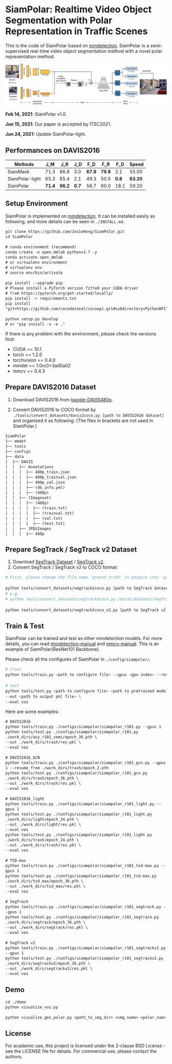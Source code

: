 # SiamPolar: Realtime Video Object Segmentation with Polar Representation in Traffic Scenes

This is the code of SiamPolar based on [mmdetection](https://github.com/open-mmlab/mmdetection).  SiamPolar is a semi-supervised real-time video object segmentation method with a novel polar representation method. 

<div align="center">
	<img src="./imgs/siam_polarmask_pipeline.png" alt="siam_polarmask_pipeline" width="800">
</div>


**Feb 14, 2021**: SiamPolar v1.0. 

**Jun 15, 2021**: Our paper is accepted by ITSC2021. 

**Jun 24, 2021:** Update SiamPolar-light. 

## Performances on DAVIS2016

| Methods         | J_M​      | J_R​      | J_D​     | F_D​      | F_R​      | F_D​     | Speed     |
| --------------- | -------- | -------- | ------- | -------- | -------- | ------- | --------- |
| SiamMask        | 71.3     | 86.8     | 3.0     | **67.8** | **79.8** | 2.1     | 55.00     |
| SiamPolar-light | 65.3     | 85.4     | 2.1     | 49.3     | 50.5     | **0.8** | **63.20** |
| SiamPolar       | **71.4** | **96.2** | **0.7** | 56.7     | 60.0     | 18.1    | 59.20     |

## Setup Environment

SiamPolar is implemented on [mmdetection](https://github.com/open-mmlab/mmdetection). It can be installed easily as following, and more details can be seen in `./INSTALL.md`. 

```shell
git clone https://github.com/JosieHong/SiamPolar.git
cd SiamPolar

# conda environment (recommend) 
conda create -n open_mmlab python=3.7 -y
conda activate open_mmlab
# or virtualenv environment
# virtualenv env
# source env/bin/activate

pip install --upgrade pip
# Please install a PyTorch version fitted your CUDA driver 
# from https://pytorch.org/get-started/locally/
pip install -r requirements.txt
pip install "git+https://github.com/cocodataset/cocoapi.git#subdirectory=PythonAPI"

python setup.py develop
# or "pip install -v -e ."
```

If there is any problem with the environment, please check the versions first: 

- CUDA == 10.1
- torch == 1.2.0 
- torchvision == 0.4.0
- mmdet == 1.0rc0+3ad0a02
- mmcv == 0.4.3

## Prepare DAVIS2016 Dataset

1. Download DAVIS2016 from [kaggle-DAVIS480p](https://www.kaggle.com/mrjb166/davis480p).

2. Convert DAVIS2016 to COCO format by `./tools/convert_datasets/davis2coco.py [path to DAVIS2016 dataset]` and organized it as following: (The files in brackets are not used in SiamPolar.)

```shell
SiamPolar
├── mmdet
├── tools
├── configs
├── data
│  ├── DAVIS
│  │  ├── Annotations
|  |  |  ├── 480p_train.json
|  |  |  ├── 480p_trainval.json
|  |  |  ├── 480p_val.json
|  |  |  ├── (db_info.yml)
|  |  |  ├── (480p)
│  │  ├── (Imageset)
|  |  |  ├── (480p)
|  |  |  |  ├── (train.txt)
|  |  |  |  ├── (trainval.txt)
|  |  |  |  ├── (val.txt)
|  |  |  |  ├── (test.txt)
│  │  ├── JPEGImages
|  |  |  ├── 480p
```

## Prepare SegTrack / SegTrack v2 Dataset

1. Download [SegTrack Dataset](http://cpl.cc.gatech.edu/projects/SegTrack/) / [SegTrack v2](https://web.engr.oregonstate.edu/~lif/SegTrack2/dataset.html).
2. Convert SegTrack / SegTrack v2 to COCO format: 

```bash
# First, please change the file name 'ground_truth' in penguin into 'ground-truth'.

python tools/convert_datasets/segtrack2coco.py [path to SegTrack dataset]
# e.g.
# python tools/convert_datasets/segtrack2coco.py /data1/datasets/SegTrack

python tools/convert_datasets/segtrack2coco_v2.py [path to SegTrack v2 dataset]
```

## Train & Test

SiamPolar can be trained and test as other mmdetection models. For more details, you can read [mmdetection-manual](https://mmdetection.readthedocs.io/en/latest/INSTALL.html) and [mmcv-manual](https://mmcv.readthedocs.io/en/latest/image.html). This is an example of SiamPolar(ResNet101 Backbone). 

Please check all the configures of SiamPolar in `./config/siampolar/`. 

```bash
# train
python tools/train.py <path to configure file> --gpus <gpu index> --resume_from <path to pretrained model>

# test
python tools/test.py <path to configure file> <path to pretrained model> \
--out <path to output pkl file> \
--eval vos
```

Here are some examples: 

```shell
# DAVIS2016
python tools/train.py ./configs/siampolar/siampolar_r101.py --gpus 1
python tools/test.py ./configs/siampolar/siampolar_r101.py ./work_dirs/asy_r101_semi/epoch_36.pth \
--out ./work_dirs/trash/res.pkl \
--eval vos

# DAVIS2016_GCN
python tools/train.py ./configs/siampolar/siampolar_r101_gcn.py --gpus 1 --resume_from ./work_dirs/trash/epoch_2.pth
python tools/test.py ./configs/siampolar/siampolar_r101_gcn.py ./work_dirs/trash/epoch_36.pth \
--out ./work_dirs/trash/res.pkl \
--eval vos

# DAVIS2016_light
python tools/train.py ./configs/siampolar/siampolar_r101_light.py --gpus 1
python tools/test.py ./configs/siampolar/siampolar_r101_light.py ./work_dirs/light/epoch_24.pth \
--out ./work_dirs/light/res.pkl \
--eval vos
python tools/test.py ./configs/siampolar/siampolar_r101_light.py ./work_dirs/trash/epoch_24.pth \
--out ./work_dirs/trash/res.pkl \
--eval vos

# TSD-max
python tools/train.py ./configs/siampolar/siampolar_r101_tsd-max.py --gpus 1
python tools/test.py ./configs/siampolar/siampolar_r101_tsd-max.py ./work_dirs/tsd_max/epoch_36.pth \
--out ./work_dirs/tsd_max/res.pkl \
--eval vos

# SegTrack
python tools/train.py ./configs/siampolar/siampolar_r101_segtrack.py --gpus 1
python tools/test.py ./configs/siampolar/siampolar_r101_segtrack.py ./work_dirs/segtrack/epoch_36.pth \
--out ./work_dirs/segtrack/res.pkl \
--eval vos

# SegTrack v2
python tools/train.py ./configs/siampolar/siampolar_r101_segtrackv2.py --gpus 1
python tools/test.py ./configs/siampolar/siampolar_r101_segtrackv2.py ./work_dirs/segtrackv2/epoch_36.pth \
--out ./work_dirs/segtrackv2/res.pkl \
--eval vos
```

## Demo

```
cd ./demo
python visualize_vos.py

python visualize_gen_polar.py <path_to_img_dir> <img_name> <polar_num>
```

## License

For academic use, this project is licensed under the 2-clause BSD License - see the LICENSE file for details. For commercial use, please contact the authors. 